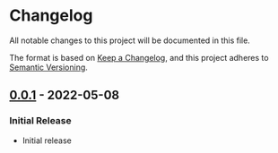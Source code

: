 # Changelog
All notable changes to this project will be documented in this file.

The format is based on [Keep a Changelog](https://keepachangelog.com/en/1.0.0/),
and this project adheres to [Semantic Versioning](https://semver.org/spec/v2.0.0.html).

## [0.0.1] - 2022-05-08
### Initial Release
- Initial release

[0.0.1]: https://github.com/jvrck-data/aus-payphones-data/releases/tag/v0.0.1